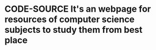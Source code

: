 # CODE-SOURCE It's an webpage for resources of computer science subjects to study them from best place
